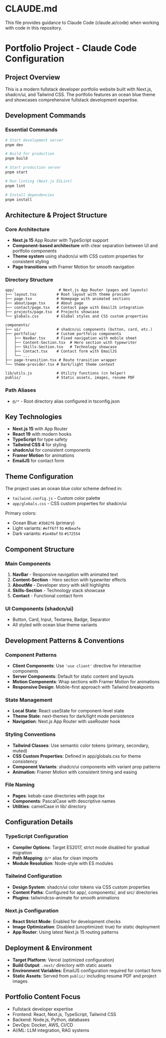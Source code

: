 # CLAUDE.md

This file provides guidance to Claude Code (claude.ai/code) when working with code in this repository.

# Portfolio Project - Claude Code Configuration

## Project Overview
This is a modern fullstack developer portfolio website built with Next.js, shadcn/ui, and Tailwind CSS. The portfolio features an ocean blue theme and showcases comprehensive fullstack development expertise.

## Development Commands

### Essential Commands
```bash
# Start development server
pnpm dev

# Build for production
pnpm build

# Start production server
pnpm start

# Run linting (Next.js ESLint)
pnpm lint

# Install dependencies
pnpm install
```

## Architecture & Project Structure

### Core Architecture
- **Next.js 15** App Router with TypeScript support
- **Component-based architecture** with clear separation between UI and portfolio components
- **Theme system** using shadcn/ui with CSS custom properties for consistent styling
- **Page transitions** with Framer Motion for smooth navigation

### Directory Structure
```
app/                    # Next.js App Router (pages and layouts)
├── layout.tsx         # Root layout with theme provider
├── page.tsx           # Homepage with animated sections
├── about/page.tsx     # About page
├── contact/page.tsx   # Contact page with EmailJS integration
├── projects/page.tsx  # Projects showcase
└── globals.css        # Global styles and CSS custom properties

components/
├── ui/                # shadcn/ui components (button, card, etc.)
├── portfolio/         # Custom portfolio components
│   ├── NavBar.tsx     # Fixed navigation with mobile sheet
│   ├── Content-Section.tsx  # Hero section with typewriter
│   ├── Skills-Section.tsx   # Technology showcase
│   ├── Contact.tsx    # Contact form with EmailJS
│   └── ...
├── page-transition.tsx # Route transition wrapper
└── theme-provider.tsx # Dark/light theme context

lib/utils.js           # Utility functions (cn helper)
public/                # Static assets, images, resume PDF
```

### Path Aliases
- `@/*` - Root directory alias configured in tsconfig.json

## Key Technologies
- **Next.js 15** with App Router
- **React 19** with modern hooks
- **TypeScript** for type safety
- **Tailwind CSS 4** for styling
- **shadcn/ui** for consistent components
- **Framer Motion** for animations
- **EmailJS** for contact form

## Theme Configuration
The project uses an ocean blue color scheme defined in:
- `tailwind.config.js` - Custom color palette
- `app/globals.css` - CSS custom properties for shadcn/ui

Primary colors:
- Ocean Blue: `#3b82f6` (primary)
- Light variants: `#eff6ff` to `#dbeafe`
- Dark variants: `#1e40af` to `#172554`

## Component Structure
### Main Components
1. **NavBar** - Responsive navigation with animated text
2. **Content-Section** - Hero section with typewriter effects
3. **AboutMe** - Developer story with skill highlights
4. **Skills-Section** - Technology stack showcase
5. **Contact** - Functional contact form

### UI Components (shadcn/ui)
- Button, Card, Input, Textarea, Badge, Separator
- All styled with ocean blue theme variants

## Development Patterns & Conventions

### Component Patterns
- **Client Components**: Use `'use client'` directive for interactive components
- **Server Components**: Default for static content and layouts
- **Motion Components**: Wrap sections with Framer Motion for animations
- **Responsive Design**: Mobile-first approach with Tailwind breakpoints

### State Management
- **Local State**: React useState for component-level state
- **Theme State**: next-themes for dark/light mode persistence
- **Navigation**: Next.js App Router with useRouter hook

### Styling Conventions
- **Tailwind Classes**: Use semantic color tokens (primary, secondary, muted)
- **CSS Custom Properties**: Defined in app/globals.css for theme consistency
- **Component Variants**: shadcn/ui components with variant prop patterns
- **Animation**: Framer Motion with consistent timing and easing

### File Naming
- **Pages**: kebab-case directories with page.tsx
- **Components**: PascalCase with descriptive names
- **Utilities**: camelCase in lib/ directory

## Configuration Details

### TypeScript Configuration
- **Compiler Options**: Target ES2017, strict mode disabled for gradual migration
- **Path Mapping**: `@/*` alias for clean imports
- **Module Resolution**: Node-style with ES modules

### Tailwind Configuration
- **Design System**: shadcn/ui color tokens via CSS custom properties
- **Content Paths**: Configured for app/, components/, and src/ directories
- **Plugins**: tailwindcss-animate for smooth animations

### Next.js Configuration
- **React Strict Mode**: Enabled for development checks
- **Image Optimization**: Disabled (unoptimized: true) for static deployment
- **App Router**: Using latest Next.js 15 routing patterns

## Deployment & Environment
- **Target Platform**: Vercel (optimized configuration)
- **Build Output**: `.next/` directory with static assets
- **Environment Variables**: EmailJS configuration required for contact form
- **Static Assets**: Served from `public/` including resume PDF and project images

## Portfolio Content Focus
- Fullstack developer expertise
- Frontend: React, Next.js, TypeScript, Tailwind CSS
- Backend: Node.js, Python, databases
- DevOps: Docker, AWS, CI/CD
- AI/ML: LLM integration, RAG systems